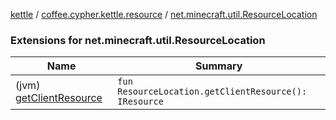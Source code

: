[kettle](../../index.md) / [coffee.cypher.kettle.resource](../index.md) / [net.minecraft.util.ResourceLocation](./index.md)

### Extensions for net.minecraft.util.ResourceLocation

| Name | Summary |
|---|---|
| (jvm) [getClientResource](get-client-resource.md) | `fun ResourceLocation.getClientResource(): IResource` |
